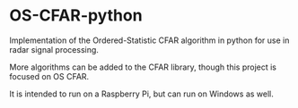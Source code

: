 # OS-CFAR-python
Implementation of the Ordered-Statistic CFAR algorithm in python for use in radar signal processing.

More algorithms can be added to the CFAR library, though this project is focused on OS CFAR. 

It is intended to run on a Raspberry Pi, but can run on Windows as well.
